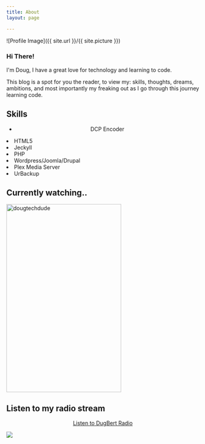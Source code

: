 ```yaml
---
title: About
layout: page

---
```

![Profile Image]({{ site.url }}/{{ site.picture }})

<h3>Hi There!</h3>

<p>I'm Doug, I have a great love for technology and learning to code.</p>

<p>This blog is a spot for you the reader, to view my: skills, thoughts, dreams, ambitions, and most importantly my freaking out as I go through this journey learning code.</p>



<h2>Skills</h2>

<center><ul class="skill-list">
<li>DCP Encoder</li></center>
<li>HTML5</li></center>
<li>Jeckyll</li></center>
<li>PHP</li></center>
<li>Wordpress/Joomla/Drupal</li></center>
<li>Plex Media Server</li></center>
<li>UrBackup</li></center>
</ul></center>


    
<h2>Currently watching..</h2>   

<a target="_blank" href="https://trakt.tv/users/dougtechdude"><img width="300" height="490" alt="dougtechdude" src="https://widgets.trakt.tv/users/f3a42ad0824a065323260cb3c0469b46/watched/poster@2x.jpg" /></a>

<h2>Listen to my radio stream</h2>
<center><p><a href='http://dougbert.Caster.fm/' alt='Visit My Radio Site' > Listen to DugBert Radio </a></p></center>


![](https://i.ibb.co/Ln9Cg98/r0lf.jpg)
